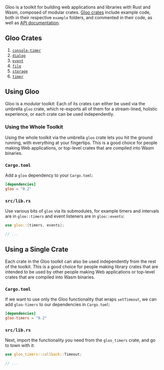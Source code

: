 Gloo is a toolkit for building web applications and libraries with Rust and Wasm, composed of
modular crates. [Gloo crates](https://github.com/rustwasm/gloo/tree/master/crates)
include example code, both in their respective `example` folders, and commented in their code, as well
as [API documentation](https://docs.rs/gloo/).

## Gloo Crates

1. [`console-timer`](docs/console)
2. [`dialog`](docs/dialog)
3. [`event`](docs/event)
4. [`file`](docs/file)
5. [`storage`](docs/storage)
6. [`timer`](docs/timer)

## Using Gloo

Gloo is a *modular* toolkit: Each of its crates can either be used via the
umbrella `gloo` crate, which re-exports all of them for a stream-lined, holistic
experience, or each crate can be used independently.

### Using the Whole Toolkit

Using the whole toolkit via the umbrella `gloo` crate lets you hit the ground
running, with everything at your fingertips. This is a good choice for people
making Web applications, or top-level crates that are compiled into Wasm
binaries.

### `Cargo.toml`

Add a `gloo` dependency to your `Cargo.toml`:

```toml
[dependencies]
gloo = "0.2"
```

### `src/lib.rs`

Use various bits of `gloo` via its submodules, for example timers and intervals
are in `gloo::timers` and event listeners are in `gloo::events`:

```rust
use gloo::{timers, events};

// ...
```

## Using a Single Crate

Each crate in the Gloo toolkit can also be used independently from the rest of
the toolkit. This is a good choice for people making library crates that are
intended to be used by other people making Web applications or top-level crates
that are compiled into Wasm binaries.

### `Cargo.toml`

If we want to use only the Gloo functionality that wraps `setTimeout`, we can
add `gloo-timers` to our dependencies in `Cargo.toml`:

```toml
[dependencies]
gloo-timers = "0.2"
```

### `src/lib.rs`

Next, import the functionality you need from the `gloo_timers` crate, and go to
town with it:

```rust
use gloo_timers::callback::Timeout;

// ...
```
